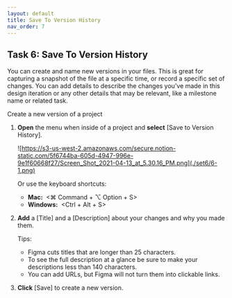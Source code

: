 ```yaml
---
layout: default
title: Save To Version History
nav_order: 7
---
```


## Task 6: Save To Version History

You can create and name new versions in your files. This is great for capturing a snapshot of the file at a specific time, or record a specific set of changes. You can add details to describe the changes you’ve made in this design iteration or any other details that may be relevant, like a milestone name or related task.

Create a new version of a project

1. **Open** the menu when inside of a project and **select** [Save to Version History].

    ![https://s3-us-west-2.amazonaws.com/secure.notion-static.com/5f6744ba-605d-4947-996e-9e1f60668f27/Screen_Shot_2021-04-13_at_5.30.16_PM.png](./set6/6-1.png)

    Or use the keyboard shortcuts:

    - **Mac:**  <⌘ Command + ⌥ Option + S>
    - **Windows:**  <Ctrl + Alt + S>

2. **Add** a [Title] and a [Description] about your changes and why you made them.

    Tips:
    - Figma cuts titles that are longer than 25 characters.
    - To see the full description at a glance be sure to make your descriptions less than 140 characters.
    - You can add URLs, but Figma will not turn them into clickable links.

3. **Click** [Save] to create a new version.